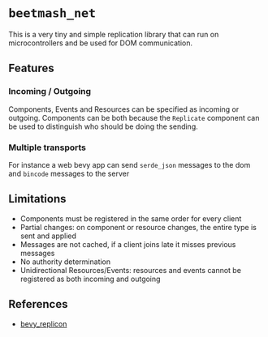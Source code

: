 # `beetmash_net`


This is a very tiny and simple replication library that can run on microcontrollers and be used for DOM communication.

## Features

### Incoming / Outgoing

Components, Events and Resources can be specified as incoming or outgoing.
Components can be both because the `Replicate` component can be used to distinguish who should be doing the sending.

### Multiple transports 
For instance a web bevy app can send `serde_json` messages to the dom and `bincode` messages to the server

## Limitations

- Components must be registered in the same order for every client
- Partial changes: on component or resource changes, the entire type is sent and applied
- Messages are not cached, if a client joins late it misses previous messages
- No authority determination
- Unidirectional Resources/Events: resources and events cannot be registered as both incoming and outgoing

## References

- [bevy_replicon](https://docs.rs/bevy_replicon/latest/bevy_replicon/)